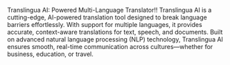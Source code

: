 Translingua AI: Powered Multi-Language Translator!!
Translingua AI is a cutting-edge, AI-powered translation tool designed to break language barriers effortlessly. With support for multiple languages, it provides accurate, context-aware translations for text, speech, and documents. Built on advanced natural language processing (NLP) technology, Translingua AI ensures smooth, real-time communication across cultures—whether for business, education, or travel.
